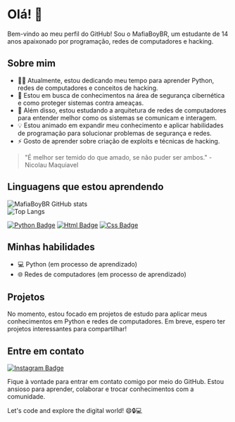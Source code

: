 # Olá! 👋

Bem-vindo ao meu perfil do GitHub! Sou o MafiaBoyBR, um estudante de 14 anos apaixonado por programação, redes de computadores e hacking.

## Sobre mim

- 👨‍💻 Atualmente, estou dedicando meu tempo para aprender Python, redes de computadores e conceitos de hacking.
- 🌱 Estou em busca de conhecimentos na área de segurança cibernética e como proteger sistemas contra ameaças.
- 🔭 Além disso, estou estudando a arquitetura de redes de computadores para entender melhor como os sistemas se comunicam e interagem.
- 💡 Estou animado em expandir meu conhecimento e aplicar habilidades de programação para solucionar problemas de segurança e redes.
- ⚡️ Gosto de aprender sobre criação de exploits e técnicas de hacking.

> "É melhor ser temido do que amado, se não puder ser ambos." - Nicolau Maquiavel

## Linguagens que estou aprendendo
![MafiaBoyBR GitHub stats](https://github-readme-stats.vercel.app/api?username=MafiaBoyBR&show_icons=true&theme=radical)
<br>![Top Langs](https://github-readme-stats.vercel.app/api/top-langs/?username=MafiaBoyBR&size_weight=0.5&count_weight=0.5)

[![Python Badge](https://img.shields.io/badge/Python-3776AB?style=for-the-badge&logo=python&logoColor=white)](https://www.youtube.com/watch?v=S9uPNppGsGo&list=PLHz_AreHm4dlKP6QQCekuIPky1CiwmdI6)
[![Html Badge](https://img.shields.io/badge/HTML5-E34F26?style=for-the-badge&logo=html5&logoColor=white)](https://www.youtube.com/watch?v=Ejkb_YpuHWs&list=PLHz_AreHm4dkZ9-atkcmcBaMZdmLHft8n)
[![Css Badge](https://img.shields.io/badge/CSS3-1572B6?style=for-the-badge&logo=css3&logoColor=white)](https://www.youtube.com/watch?v=Ejkb_YpuHWs&list=PLHz_AreHm4dkZ9-atkcmcBaMZdmLHft8n)

## Minhas habilidades

- 💻 Python (em processo de aprendizado)
- 🌐 Redes de computadores (em processo de aprendizado)

## Projetos

No momento, estou focado em projetos de estudo para aplicar meus conhecimentos em Python e redes de computadores. Em breve, espero ter projetos interessantes para compartilhar!

## Entre em contato
[![Instagram Badge](https://img.shields.io/badge/-Instagram-E4405F?style=flat-square&logo=instagram&logoColor=white)](https://www.instagram.com/def_allan)


Fique à vontade para entrar em contato comigo por meio do GitHub. Estou ansioso para aprender, colaborar e trocar conhecimentos com a comunidade.

Let's code and explore the digital world! 😄🔒💻
